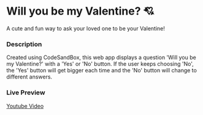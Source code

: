 # Will you be my Valentine? 💘

A cute and fun way to ask your loved one to be your Valentine!

### Description

Created using CodeSandBox, this web app displays a question 'Will you be my Valentine?' with a 'Yes' or 'No' button. If the user keeps choosing 'No', the 'Yes' button will get bigger each time and the 'No' button will change to different answers.

### Live Preview

[Youtube Video](https://youtu.be/_9S6BwTRznY)
